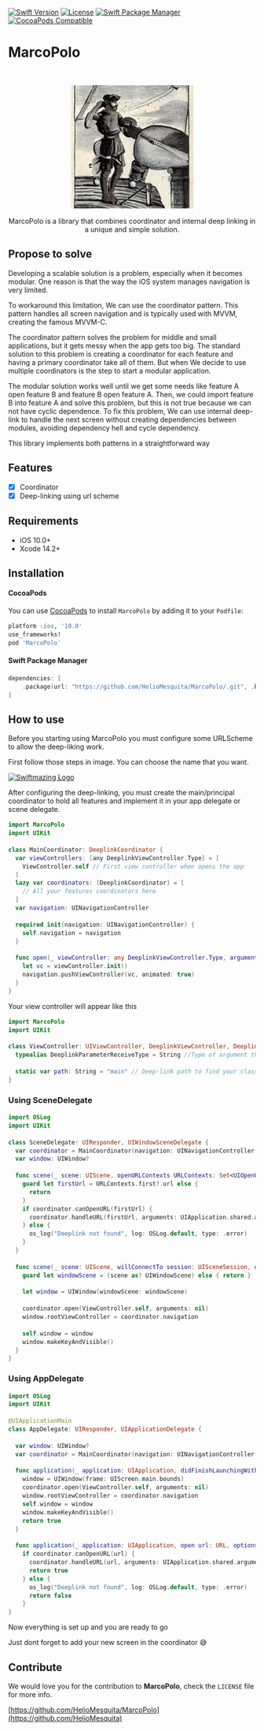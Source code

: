 [![Swift Version][swift-image]][swift-url]
[![License][license-image]][license-url]
[![Swift Package Manager](https://img.shields.io/badge/Swift_Package_Manager-compatible-orange?style=flat-square)](https://img.shields.io/badge/Swift_Package_Manager-compatible-orange?style=flat-square)
[![CocoaPods Compatible](https://img.shields.io/badge/Cocoapods-compatible-orange?style=flat-square)](https://img.shields.io/badge/Cocoapods-compatible-orange?style=flat-square)  

# MarcoPolo
<br />
<p align="center">
  <a href="https://github.com/HelioMesquita/MarcoPolo/blob/main/images/marcopolo.png">
  <img src="https://github.com/HelioMesquita/MarcoPolo/blob/main/images/marcopolo.png?raw=true" alt="Swiftmazing Logo" width="250" height="250">
  </a>
  <p align="center">
    MarcoPolo is a library that combines coordinator and internal deep linking in a unique and simple solution.
  </p>
</p>

## Propose to solve

Developing a scalable solution is a problem, especially when it becomes modular. One reason is that the way the iOS system manages navigation is very limited.

To workaround this limitation, We can use the coordinator pattern. This pattern handles all screen navigation and is typically used with MVVM, creating the famous MVVM-C. 

The coordinator pattern solves the problem for middle and small applications, but it gets messy when the app gets too big. The standard solution to this problem is creating a coordinator for each feature and having a primary coordinator take all of them. But when We decide to use multiple coordinators is the step to start a modular application. 

The modular solution works well until we get some needs like feature A open feature B and feature B open feature A. Then, we could import feature B into feature A and solve this problem, but this is not true because we can not have cyclic dependence. To fix this problem, We can use internal deep-link to handle the next screen without creating dependencies between modules, avoiding dependency hell and cycle dependency.

This library implements both patterns in a straightforward way 

## Features

- [x] Coordinator
- [x] Deep-linking using url scheme

## Requirements

- iOS 10.0+
- Xcode 14.2+

## Installation

#### CocoaPods
You can use [CocoaPods](http://cocoapods.org/) to install `MarcoPolo` by adding it to your `Podfile`:

```ruby
platform :ios, '10.0'
use_frameworks!
pod 'MarcoPolo'
```

#### Swift Package Manager
```swift
dependencies: [
    .package(url: "https://github.com/HelioMesquita/MarcoPolo/.git", .branch("main"))
]
```

## How to use

Before you starting using MarcoPolo you must configure some URLScheme to allow the deep-liking work.

First follow those steps in image. You can choose the name that you want.

<a href="https://miro.medium.com/v2/resize:fit:4800/format:webp/1*2wMikUaE4EEZFr3MABGaiQ.png">
  <img src="https://miro.medium.com/v2/resize:fit:4800/format:webp/1*2wMikUaE4EEZFr3MABGaiQ.png" alt="Swiftmazing Logo">
  </a>

After configuring the deep-linking, you must create the main/principal coordinator to hold all features and implement it in your app delegate or scene delegate.

```swift
import MarcoPolo
import UIKit

class MainCoordinator: DeeplinkCoordinator {
  var viewControllers: [any DeeplinkViewController.Type] = [
    ViewController.self // First view controller when opens the app
  ]
  lazy var coordinators: [DeeplinkCoordinator] = [
    // All your features coordinators here
  ]
  var navigation: UINavigationController

  required init(navigation: UINavigationController) {
    self.navigation = navigation
  }

  func open(_ viewController: any DeeplinkViewController.Type, arguments: Any?) {
    let vc = viewController.init()
    navigation.pushViewController(vc, animated: true)
  }
}
```

Your view controller will appear like this

```swift
import MarcoPolo
import UIKit

class ViewController: UIViewController, DeeplinkViewController, DeeplinkOpener {
  typealias DeeplinkParameterReceiveType = String //Type of argument that deep-link will add in your class

  static var path: String = "main" // Deep-link path to find your class
}
```

### Using SceneDelegate

```swift
import OSLog
import UIKit

class SceneDelegate: UIResponder, UIWindowSceneDelegate {
  var coordinator = MainCoordinator(navigation: UINavigationController())
  var window: UIWindow?

  func scene(_ scene: UIScene, openURLContexts URLContexts: Set<UIOpenURLContext>) {
    guard let firstUrl = URLContexts.first?.url else {
      return
    }
    if coordinator.canOpenURL(firstUrl) {
      coordinator.handleURL(firstUrl, arguments: UIApplication.shared.arguments)
    } else {
      os_log("Deeplink not found", log: OSLog.default, type: .error)
    }
  }

  func scene(_ scene: UIScene, willConnectTo session: UISceneSession, options connectionOptions: UIScene.ConnectionOptions) {
    guard let windowScene = (scene as? UIWindowScene) else { return }

    let window = UIWindow(windowScene: windowScene)

    coordinator.open(ViewController.self, arguments: nil)
    window.rootViewController = coordinator.navigation

    self.window = window
    window.makeKeyAndVisible()
  }
}
```

### Using AppDelegate

```swift
import OSLog
import UIKit

@UIApplicationMain
class AppDelegate: UIResponder, UIApplicationDelegate {

  var window: UIWindow?
  var coordinator = MainCoordinator(navigation: UINavigationController())
  
  func application(_ application: UIApplication, didFinishLaunchingWithOptions launchOptions: [UIApplicationLaunchOptionsKey: Any]?) -> Bool {
    window = UIWindow(frame: UIScreen.main.bounds)
    coordinator.open(ViewController.self, arguments: nil)
    window.rootViewController = coordinator.navigation
    self.window = window
    window.makeKeyAndVisible()
    return true
  }

  func application(_ application: UIApplication, open url: URL, options: [UIApplicationOpenURLOptionsKey : Any] = [:]) -> Bool {
    if coordinator.canOpenURL(url) {
      coordinator.handleURL(url, arguments: UIApplication.shared.arguments)
      return true
    } else {
      os_log("Deeplink not found", log: OSLog.default, type: .error)
      return false
    }
}
```

Now everything is set up and you are ready to go

Just dont forget to add your new screen in the coordinator 😅

## Contribute

We would love you for the contribution to **MarcoPolo**, check the ``LICENSE`` file for more info.

[https://github.com/HelioMesquita/MarcoPolo](https://github.com/HelioMesquita)

[swift-image]:https://img.shields.io/badge/swift-5.X-orange.svg
[swift-url]: https://swift.org/
[license-image]: https://img.shields.io/badge/License-MIT-blue.svg
[license-url]: LICENSE